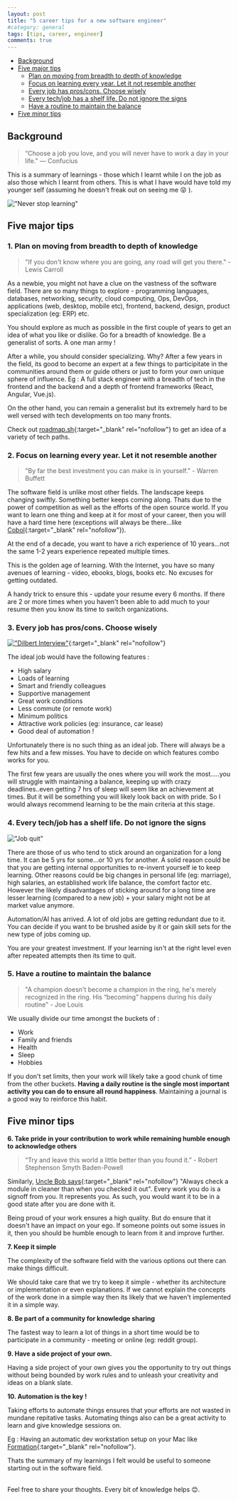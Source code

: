```yaml
---
layout: post
title: "5 career tips for a new software engineer"
#category: general
tags: [tips, career, engineer]
comments: true
---
```


<!-- TOC -->

- [Background](#background)
- [Five major tips](#five-major-tips)
  - [Plan on moving from breadth to depth of knowledge](#plan-on-moving-from-breadth-to-depth-of-knowledge)
  - [Focus on learning every year. Let it not resemble another](#focus-on-learning-every-year-let-it-not-resemble-another)
  - [Every job has pros/cons. Choose wisely](#every-job-has-proscons-choose-wisely)
  - [Every tech/job has a shelf life. Do not ignore the signs](#every-techjob-has-a-shelf-life-do-not-ignore-the-signs)
  - [Have a routine to maintain the balance](#have-a-routine-to-maintain-the-balance)
- [Five minor tips](#five-minor-tips)

<!-- /TOC -->
## Background

> “Choose a job you love, and you will never have to work a day in your life." — Confucius

This is a summary of learnings - those which I learnt while I on the job as also those which I learnt from others.
This is what I have would have told my younger self (assuming he doesn't freak out on seeing me :stuck_out_tongue_closed_eyes: ).

!["Never stop learning"](/assets/images/engineer-lessons/never-stop-learning.png "Never stop learning")

## Five major tips

### 1. Plan on moving from breadth to depth of knowledge

> "If you don't know where you are going, any road will get you there."  - Lewis Carroll

As a newbie, you might not have a clue on the vastness of the software field. There are so many things to explore - programming languages, databases, networking, security, cloud computing, Ops, DevOps, applications (web, desktop, mobile etc), frontend, backend, design, product specialization (eg: ERP) etc.

You should explore as much as possible in the first couple of years to get an idea of what you like or dislike. Go for a breadth of knowledge. Be a generalist of sorts. A one man army !

After a while, you should consider specializing. Why? After a few years in the field, its good to become an expert at a few things to participitate in the communities around them or guide others or just to form your own unique sphere of influence. Eg : A full stack engineer with a breadth of tech in the frontend and the backend and a depth of frontend frameworks (React, Angular, Vue.js).

On the other hand, you can remain a generalist but its extremely hard to be well versed with tech developments on too many fronts.

Check out [roadmap.sh](https://roadmap.sh/){:target="_blank" rel="nofollow"} to get an idea of a variety of tech paths.

### 2. Focus on learning every year. Let it not resemble another

> "By far the best investment you can make is in yourself."  - Warren Buffett

The software field is unlike most other fields. The landscape keeps changing swiftly. Something better keeps coming along. Thats due to the power of competition as well as the efforts of the open source world.
If you want to learn one thing and keep at it for most of your career, then you will have a hard time here (exceptions will always be there...like [Cobol](https://thenewstack.io/cobol-everywhere-will-maintain/){:target="_blank" rel="nofollow"}).

At the end of a decade, you want to have a rich experience of 10 years...not the same 1-2 years experience repeated multiple times.

This is the golden age of learning. With the Internet, you have so many avenues of learning - video, ebooks, blogs, books etc. No excuses for getting outdated.

A handy trick to ensure this - update your resume every 6 months. If there are 2 or more times when you haven't been able to add much to your resume then you know its time to switch organizations.

### 3. Every job has pros/cons. Choose wisely

[!["Dilbert Interview"](/assets/images/engineer-lessons/dilbert-interview.gif "Dilbert Interview")](https://dilbert.com/strip/2015-12-21){:target="_blank" rel="nofollow"}

The ideal job would have the following features :

- High salary
- Loads of learning
- Smart and friendly colleagues
- Supportive management
- Great work conditions
- Less commute (or remote work)
- Minimum politics
- Attractive work policies (eg: insurance, car lease)
- Good deal of automation !

Unfortunately there is no such thing as an ideal job. There will always be a few hits and a few misses.
You have to decide on which features combo works for you.

The first few years are usually the ones where you will work the most.....you will struggle with maintaining a balance, keeping up with crazy deadlines..even getting 7 hrs of sleep will seem like an achievement at times.
But it will be something you will likely look back on with pride. So I would always recommend learning to be the main criteria at this stage.

### 4. Every tech/job has a shelf life. Do not ignore the signs

!["Job quit"](/assets/images/engineer-lessons/job-quit.png "Job quit")

There are those of us who tend to stick around an organization for a long time. It can be 5 yrs for some...or 10 yrs for another. A solid reason could be that you are getting internal opportunities to re-invent yourself ie to keep learning. Other reasons could be big changes in personal life (eg: marriage), high salaries, an established work life balance, the comfort factor etc.
However the likely disadvantages of sticking around for a long time are lesser learning (compared to a new job) + your salary might not be at market value anymore.

Automation/AI has arrived. A lot of old jobs are getting redundant due to it. You can decide if you want to be brushed aside by it or gain skill sets for the new type of jobs coming up.

You are your greatest investment. If your learning isn't at the right level even after repeated attempts then its time to quit.

### 5. Have a routine to maintain the balance

> "A champion doesn't become a champion in the ring, he's merely recognized in the ring. His “becoming” happens during his daily routine" - Joe Louis

We usually divide our time amongst the buckets of :

- Work
- Family and friends
- Health
- Sleep
- Hobbies

If you don't set limits, then your work will likely take a good chunk of time from the other buckets.
**Having a daily routine is the single most important activity you can do to ensure all round happiness**.
Maintaining a journal is a good way to reinforce this habit.

## Five minor tips

**6. Take pride in your contribution to work while remaining humble enough to acknowledge others**

> “Try and leave this world a little better than you found it.” - Robert Stephenson Smyth Baden-Powell

Similarly, [Uncle Bob says](https://learning.oreilly.com/library/view/97-things-every/9780596809515/ch08.html){:target="_blank" rel="nofollow"} "Always check a module in cleaner than when you checked it out".
Every work you do is a signoff from you. It represents you. As such, you would want it to be in a good state after you are done with it.

Being proud of your work ensures a high quality. But do ensure that it doesn't have an impact on your ego. If someone points out some issues in it, then you should be humble enough to learn from it and improve further.

**7. Keep it simple**

The complexity of the software field with the various options out there can make things difficult.

We should take care that we try to keep it simple - whether its architecture or implementation or even explanations.
If we cannot explain the concepts of the work done in a simple way then its likely that we haven't implemented it in a simple way.

**8. Be part of a community for knowledge sharing**

The fastest way to learn a lot of things in a short time would be to participate in a community - meeting or online (eg: reddit group).

**9. Have a side project of your own.**

Having a side project of your own gives you the opportunity to try out things without being bounded by work rules and to unleash your creativity and ideas on a blank slate.

**10. Automation is the key !**

Taking efforts to automate things ensures that your efforts are not wasted in mundane repitative tasks.
Automating things also can be a great activity to learn and give knowledge sessions on.

Eg : Having an automatic dev workstation setup on your Mac like [Formation](https://github.com/minamarkham/formation){:target="_blank" rel="nofollow"}.

Thats the summary of my learnings I felt would be useful to someone starting out in the software field.

<br/>Feel free to share your thoughts. Every bit of knowledge helps :blush:.

